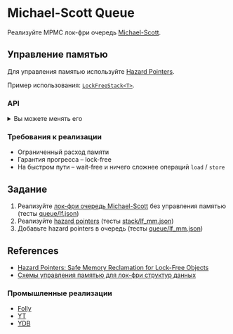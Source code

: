 # Michael-Scott Queue

Реализуйте MPMC лок-фри очередь [Michael-Scott](https://www.cs.rochester.edu/~scott/papers/1996_PODC_queues.pdf).

## Управление памятью

Для управления памятью используйте [Hazard Pointers](https://www.cs.otago.ac.nz/cosc440/readings/hazard-pointers.pdf).

Пример использования: [`LockFreeStack<T>`](lock_free_stack.hpp).

### API

<details>
<summary>Вы можете менять его</summary>

#### `Manager`

– сборщик мусора.

Методы:
- `Get()` – получить доступ к глобальному экземпляру `Manager`
- `MakeMutator` – построить _мутатор_, с помощью которого поток в операции над лок-фри контейнером сможет
  - защищать объекты в памяти от удаления и 
  - планировать удаление объектов
- `Collect` – собрать мусор во всех retire list-ах всех зарегистрированных потоков

#### `Mutator`

_Мутатором_ (_mutator_) в алгоритмах [garbage collection](https://gchandbook.org/) называют поток программы, который меняет ссылки в графе объектов.

`Mutator` создается для каждого _вызова операции_ над лок-фри контейнером. 

Число мутаторов в программе, таким образом, не превосходит число потоков; для каждого потока может существовать не более одного мутатора.

Методы:
- `Protect(size_t index, AtomicPtr<T>& ptr)` – прочитать указатель на объект из атомика `ptr` и защитить этот объект от удаления для последующих обращений к нему, используя локальный слот `index`.
- `Announce(size_t index, T* ptr)` – анонсировать обращение к объекту для других потоков через локальный слот `index`
- `Retire(T* ptr)` – добавить объект в очередь на удаление (retire list)
- `Clear()` – сбросить все защищенные мутатором указатели

</details>

### Требования к реализации

- Ограниченный расход памяти
- Гарантия прогресса – lock-free
- На быстром пути – wait-free и ничего сложнее операций `load` / `store`

## Задание

1) Реализуйте [лок-фри очередь Michael-Scott](lock_free_queue.hpp) без управления памятью (тесты [queue/lf.json](pipelines/queue/lf.json))
2) Реализуйте [hazard pointers](hazard.hpp) (тесты [stack/lf_mm.json](pipelines/stack/lf_mm.json))
3) Добавьте hazard pointers в очередь (тесты [queue/lf_mm.json](pipelines/queue/lf_mm.json))

## References

- [Hazard Pointers: Safe Memory Reclamation for Lock-Free Objects](https://www.cs.otago.ac.nz/cosc440/readings/hazard-pointers.pdf)
- [Схемы управления памятью для лок-фри структур данных](https://habr.com/ru/articles/202190/)

### Промышленные реализации

- [Folly](https://github.com/facebook/folly/blob/main/folly/synchronization/Hazptr.h)
- [YT](https://github.com/ytsaurus/ytsaurus/blob/main/yt/yt/core/misc/hazard_ptr.h)
- [YDB](https://github.com/ydb-platform/ydb/blob/main/ydb/core/util/hazard.h)
